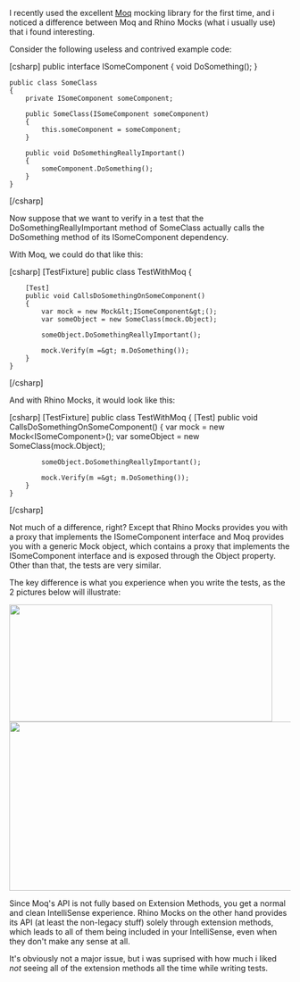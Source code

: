 I recently used the excellent <a href="http://code.google.com/p/moq/">Moq</a> mocking library for the first time, and i noticed a difference between Moq and Rhino Mocks (what i usually use) that i found interesting.  

Consider the following useless and contrived example code:

<div>
[csharp]
    public interface ISomeComponent
    {
        void DoSomething();
    }
 
    public class SomeClass
    {
        private ISomeComponent someComponent;
 
        public SomeClass(ISomeComponent someComponent)
        {
            this.someComponent = someComponent;
        }
 
        public void DoSomethingReallyImportant()
        {
            someComponent.DoSomething();
        }
    } 
[/csharp]
</div>

Now suppose that we want to verify in a test that the DoSomethingReallyImportant method of SomeClass actually calls the DoSomething method of its ISomeComponent dependency.

With Moq, we could do that like this:

<div>
[csharp]
    [TestFixture]
    public class TestWithMoq
    {

        [Test]
        public void CallsDoSomethingOnSomeComponent()
        {
            var mock = new Mock&lt;ISomeComponent&gt;();
            var someObject = new SomeClass(mock.Object);
 
            someObject.DoSomethingReallyImportant();
 
            mock.Verify(m =&gt; m.DoSomething());
        }
    }
[/csharp]
</div>

And with Rhino Mocks, it would look like this:

<div>
[csharp]
    [TestFixture]
    public class TestWithMoq
    {
        [Test]
        public void CallsDoSomethingOnSomeComponent()
        {
            var mock = new Mock&lt;ISomeComponent&gt;();
            var someObject = new SomeClass(mock.Object);
 
            someObject.DoSomethingReallyImportant();
 
            mock.Verify(m =&gt; m.DoSomething());
        }
    }
[/csharp]
</div>

Not much of a difference, right? Except that Rhino Mocks provides you with a proxy that implements the ISomeComponent interface and Moq provides you with a generic Mock object, which contains a proxy that implements the ISomeComponent interface and is exposed through the Object property.  Other than that, the tests are very similar.

The key difference is what you experience when you write the tests, as the 2 pictures below will illustrate:

<p>
<img src="http://davybrion.com/blog/wp-content/uploads/2010/08/with_moq.png" alt="" title="with_moq" width="471" height="210" class="aligncenter size-full wp-image-2511" />

<img src="http://davybrion.com/blog/wp-content/uploads/2010/08/with_rhino.png" alt="" title="with_rhino" width="757" height="303" class="aligncenter size-full wp-image-2512" />
</p>

<p>
Since Moq's API is not fully based on Extension Methods, you get a normal and clean IntelliSense experience.  Rhino Mocks on the other hand provides its API (at least the non-legacy stuff) solely through extension methods, which leads to all of them being included in your IntelliSense, even when they don't make any sense at all.

It's obviously not a major issue, but i was suprised with how much i liked <em>not</em> seeing all of the extension methods all the time while writing tests.
</p>